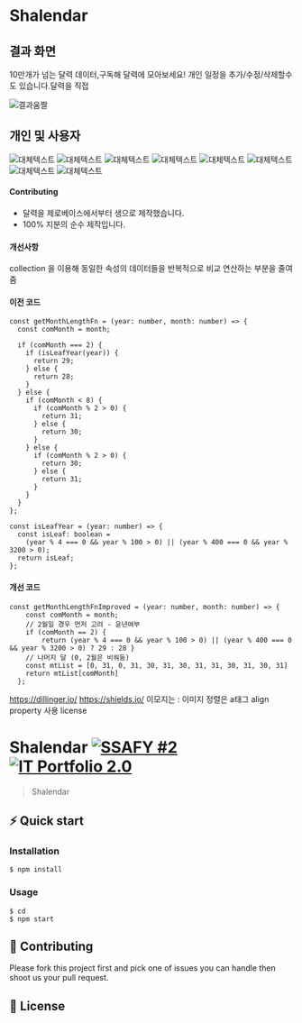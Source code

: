 # Shalendar 
## 결과 화면
10만개가 넘는 달력 데이터,구독해 달력에 모아보세요!
개인 일정을 추가/수정/삭제할수도 있습니다.달력을 직접

![결과움짤](녹화_2020_02_20_14_10_58_346.gif)

## 개인 및 사용자
![대체텍스트](/Front-End/src/components/common/images/1.jpg "마우스 대면 나와요")
![대체텍스트](/Front-End/src/components/common/images/2.jpg "마우스 대면 나와요")
![대체텍스트](/Front-End/src/components/common/images/3.jpg "마우스 대면 나와요")
![대체텍스트](/Front-End/src/components/common/images/4.jpg "마우스 대면 나와요")
![대체텍스트](/Front-End/src/components/common/images/11.jpg "마우스 대면 나와요")
![대체텍스트](/Front-End/src/components/common/images/22.jpg "마우스 대면 나와요")
![대체텍스트](/Front-End/src/components/common/images/33.jpg "마우스 대면 나와요")
![대체텍스트](/Front-End/src/components/common/images/44.jpg "마우스 대면 나와요")


#### Contributing
- 달력을 제로베이스에서부터 생으로 제작했습니다.
- 100% 지분의 순수 제작입니다.


#### 개선사항
collection 을 이용해 동일한 속성의 데이터들을 반복적으로 비교 연산하는 부분을 줄여줌
#### 이전 코드
```
const getMonthLengthFn = (year: number, month: number) => {
  const comMonth = month;

  if (comMonth === 2) {
    if (isLeafYear(year)) {
      return 29;
    } else {
      return 28;
    }
  } else {
    if (comMonth < 8) {
      if (comMonth % 2 > 0) {
        return 31;
      } else {
        return 30;
      }
    } else {
      if (comMonth % 2 > 0) {
        return 30;
      } else {
        return 31;
      }
    }
  }
};

const isLeafYear = (year: number) => {
  const isLeaf: boolean =
    (year % 4 === 0 && year % 100 > 0) || (year % 400 === 0 && year % 3200 > 0);
  return isLeaf;
};
```

#### 개선 코드
```
const getMonthLengthFnImproved = (year: number, month: number) => {
    const comMonth = month;
    // 2월일 경우 먼저 고려 - 윤년여부
    if (comMonth == 2) { 
        return (year % 4 === 0 && year % 100 > 0) || (year % 400 === 0 && year % 3200 > 0) ? 29 : 28 }
    // 나머지 달 (0, 2월은 비워둠)
    const mtList = [0, 31, 0, 31, 30, 31, 30, 31, 31, 30, 31, 30, 31]
    return mtList[comMonth]
  };
```

https://dillinger.io/
https://shields.io/
이모지는 :
이미지 정렬은 a태그 align property 사용
license

# Shalendar [![SSAFY #2](https://camo.githubusercontent.com/8557979850a5de4cfc5d5fca559882c121b75398/68747470733a2f2f696d672e736869656c64732e696f2f62616467652f53534146592d322545412542382542302d626c7565)](https://www.ssafy.com/) [![IT Portfolio 2.0](https://camo.githubusercontent.com/d824c9b2c6cb80614d07d854e32977cd425e4c14/68747470733a2f2f696d672e736869656c64732e696f2f62616467652f49542545442538462541432545442538412542382545442538462542342545422541362541432545432539382541342d322e302d626c7565)](https://docs.google.com/presentation/d/1paXAZDGyRnyS9EiZccDoD_yGR4pJ5etSK_tVZyhtf3k/edit?usp=sharing)

> Shalendar


## ⚡️ Quick start

### Installation

```
$ npm install 
```

### Usage

```
$ cd 
$ npm start
```

## 🍴 Contributing

Please fork this project first and pick one of issues you can handle then shoot us your pull request.

## 📄 License

